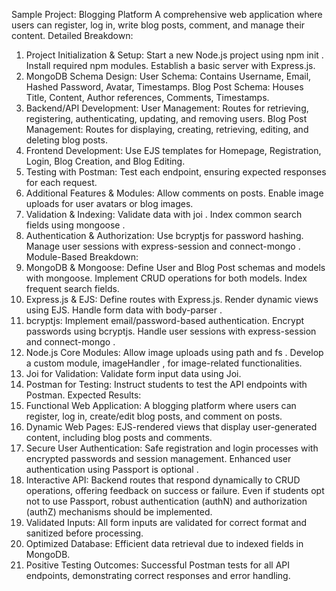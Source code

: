 Sample Project: Blogging Platform
A comprehensive web application where users can register, log in, write blog posts,
comment, and manage their content.
Detailed Breakdown:
1. Project Initialization & Setup:
Start a new Node.js project using npm init .
Install required npm modules.
Establish a basic server with Express.js.
2. MongoDB Schema Design:
User Schema: Contains Username, Email, Hashed Password, Avatar, Timestamps.
Blog Post Schema: Houses Title, Content, Author references, Comments,
Timestamps.
3. Backend/API Development:
User Management: Routes for retrieving, registering, authenticating, updating,
and removing users.
Blog Post Management: Routes for displaying, creating, retrieving, editing, and
deleting blog posts.
4. Frontend Development:
Use EJS templates for Homepage, Registration, Login, Blog Creation, and Blog
Editing.
5. Testing with Postman:
Test each endpoint, ensuring expected responses for each request.
6. Additional Features & Modules:
Allow comments on posts.
Enable image uploads for user avatars or blog images.
7. Validation & Indexing:
Validate data with joi .
Index common search fields using mongoose .
8. Authentication & Authorization:
Use bcryptjs for password hashing.
Manage user sessions with express-session and connect-mongo .
Module-Based Breakdown:
1. MongoDB & Mongoose:
Define User and Blog Post schemas and models with mongoose.
Implement CRUD operations for both models.
Index frequent search fields. 
2. Express.js & EJS:
Define routes with Express.js.
Render dynamic views using EJS.
Handle form data with body-parser .
3. bcryptjs:
Implement email/password-based authentication.
Encrypt passwords using bcryptjs.
Handle user sessions with express-session and connect-mongo .
4. Node.js Core Modules:
Allow image uploads using path and fs .
Develop a custom module, imageHandler , for image-related functionalities.
5. Joi for Validation:
Validate form input data using Joi.
6. Postman for Testing:
Instruct students to test the API endpoints with Postman.
Expected Results:
1. Functional Web Application: A blogging platform where users can register, log
in, create/edit blog posts, and comment on posts.
2. Dynamic Web Pages: EJS-rendered views that display user-generated content,
including blog posts and comments.
3. Secure User Authentication: Safe registration and login processes with
encrypted passwords and session management. Enhanced user authentication using
Passport is optional .
4. Interactive API: Backend routes that respond dynamically to CRUD operations,
offering feedback on success or failure. Even if students opt not to use
Passport, robust authentication (authN) and authorization (authZ) mechanisms
should be implemented.
5. Validated Inputs: All form inputs are validated for correct format and
sanitized before processing.
6. Optimized Database: Efficient data retrieval due to indexed fields in MongoDB.
7. Positive Testing Outcomes: Successful Postman tests for all API endpoints,
demonstrating correct responses and error handling.